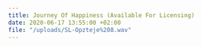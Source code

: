 ```yaml
---
title: Journey Of Happiness (Available For Licensing)
date: 2020-06-17 13:55:00 +02:00
file: "/uploads/SL-Opzteje%208.wav"
---
```


